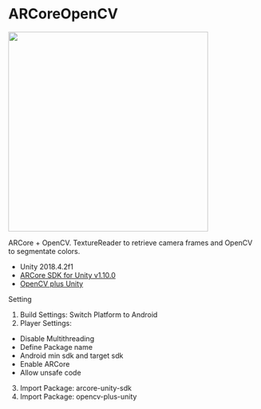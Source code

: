 # ARCoreOpenCV

<img src="https://gitlab.com/serbelga/arcoreopencv/raw/master/preview.gif" height="400" />

ARCore + OpenCV. TextureReader to retrieve camera frames and OpenCV to segmentate colors.

- Unity 2018.4.2f1
- [ARCore SDK for Unity v1.10.0](https://github.com/google-ar/arcore-unity-sdk/releases/tag/v1.10.0)
- [OpenCV plus Unity](https://assetstore.unity.com/packages/tools/integration/opencv-plus-unity-85928)

Setting

1. Build Settings: Switch Platform to Android
2. Player Settings:
- Disable Multithreading
- Define Package name
- Android min sdk and target sdk
- Enable ARCore
- Allow unsafe code
3. Import Package: arcore-unity-sdk
4. Import Package: opencv-plus-unity